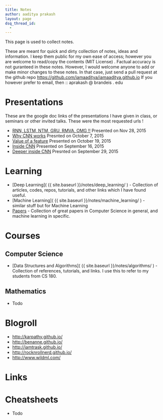 ```yaml
---
title: Notes
author: aaditya prakash
layout: page
dsq_thread_id:
  - 
---
```


This page is used to collect notes.

These are meant for quick and dirty collection of notes, ideas and information. I keep them public for my own ease of access; however you are welcome to read/copy the contents (MIT License) . Factual accuracy is not guranteed in these notes.
However, I would welcome anyone to add or make minor changes to these notes. In that case, just send a pull request at the github repo https://github.com/iamaaditya/iamaaditya.github.io
If you however prefer to email, then :: aprakash   @     brandeis     .     edu  

# Presentations
 These are the google doc links of the presentations I have given in class, or seminars or other invited talks. These were the most requested urls !

 * [RNN, LSTM, NTM, GRU, RMVA, OMG !!]( https://docs.google.com/presentation/d/1A_jCyXKX7-rJcmL3t56nCn9M6itDZ6nRRutyYFRSoSk/edit?usp=sharing ) Presented on Nov 28, 2015 
 * [Why CNN works]( https://docs.google.com/presentation/d/18VOCWQX1Ux5LsK4paQ3kXS8gvJZbMNy8Mq7CbKq1Jv4/edit?usp=sharing ) Presnted on October 7, 2015
 * [Value of a feature]( https://docs.google.com/presentation/d/13iXsfOVph8qGmNkCbio-96N7WCg4xKMmNmlPzUfotB8/edit?usp=sharing ) Presented on October 19, 2015
 * [Inside CNN]( https://docs.google.com/presentation/d/1teHR6qIfd2e08uET1cIbmddH3dKYm1OfnTdJVBkdNps/edit?usp=sharing ) Presented on September 16, 2015
 * [Deeper inside CNN]( https://docs.google.com/presentation/d/1hjJTTzbRvmpRs2aZSXE5uWmVG2qJJOK9dFRXnajS7hs/edit?usp=sharing ) Presnted on September 29, 2015

# Learning
  * [Deep Learning]( {{ site.baseurl }}/notes/deep_learning/ ) - Collection of articles, codes, repos, tutorials, and other links which I have found useful.
  * [Machine Learning]( {{ site.baseurl }}/notes/machine_learning/ ) - similar stuff but for Machine Learning
  * [Papers]( {{site.baseurl}}/notes/papers/ ) - Collection of great papers in Computer Science in general, and machine learning in specific.

# Courses
## Computer Science
  * [Data Structures and Algorithms]( {{ site.baseurl }}/notes/algorithms/ ) - Collection of references, tutorials, and links. I use this to refer to my students from CS 180. 

## Mathematics
  * Todo

# Blogroll
  * http://karpathy.github.io/
  * http://benanne.github.io/
  * http://iamtrask.github.io/
  * http://rocknrollnerd.github.io/
  * http://www.wildml.com/

# Links

# Cheatsheets
  * Todo
 



